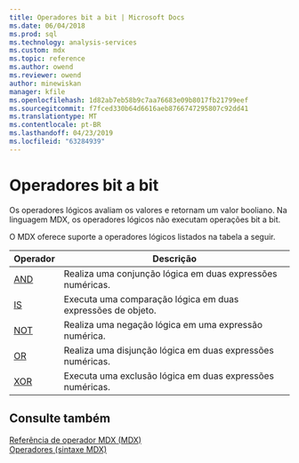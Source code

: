```yaml
---
title: Operadores bit a bit | Microsoft Docs
ms.date: 06/04/2018
ms.prod: sql
ms.technology: analysis-services
ms.custom: mdx
ms.topic: reference
ms.author: owend
ms.reviewer: owend
author: minewiskan
manager: kfile
ms.openlocfilehash: 1d82ab7eb58b9c7aa76683e09b8017fb21799eef
ms.sourcegitcommit: f7fced330b64d6616aeb8766747295807c92dd41
ms.translationtype: MT
ms.contentlocale: pt-BR
ms.lasthandoff: 04/23/2019
ms.locfileid: "63284939"
---
```

# <a name="bitwise-operators"></a>Operadores bit a bit


  Os operadores lógicos avaliam os valores e retornam um valor booliano. Na linguagem MDX, os operadores lógicos não executam operações bit a bit.  
  
 O MDX oferece suporte a operadores lógicos listados na tabela a seguir.  
  
|Operador|Descrição|  
|--------------|-----------------|  
|[AND](../mdx/and-mdx.md)|Realiza uma conjunção lógica em duas expressões numéricas.|  
|[IS](../mdx/is-mdx.md)|Executa uma comparação lógica em duas expressões de objeto.|  
|[NOT](../mdx/not-mdx.md)|Realiza uma negação lógica em uma expressão numérica.|  
|[OR](../mdx/or-mdx.md)|Realiza uma disjunção lógica em duas expressões numéricas.|  
|[XOR](../mdx/xor-mdx.md)|Executa uma exclusão lógica em duas expressões numéricas.|  
  
## <a name="see-also"></a>Consulte também  
 [Referência de operador MDX &#40;MDX&#41;](../mdx/mdx-operator-reference-mdx.md)   
 [Operadores &#40;sintaxe MDX&#41;](../mdx/operators-mdx-syntax.md)  
  
  
